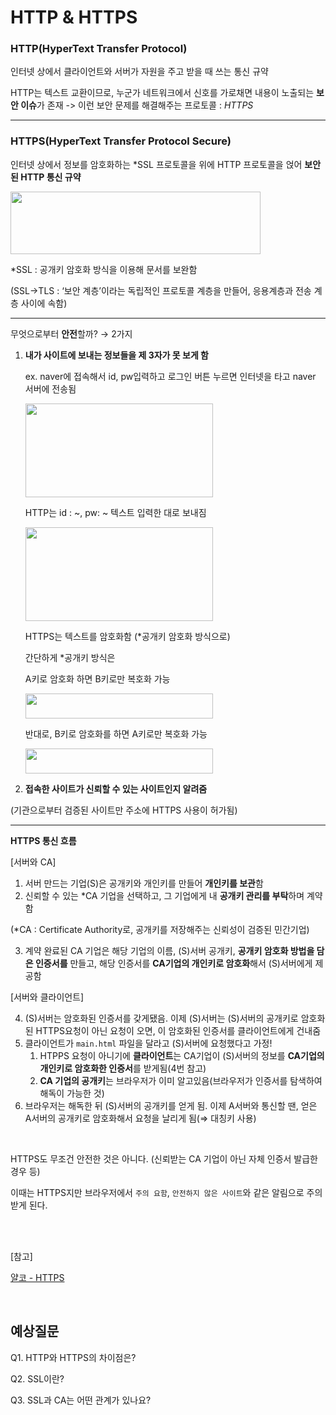 # HTTP & HTTPS

### HTTP(HyperText Transfer Protocol)

인터넷 상에서 클라이언트와 서버가 자원을 주고 받을 때 쓰는 통신 규약

HTTP는 텍스트 교환이므로,
누군가 네트워크에서 신호를 가로채면 내용이 노출되는 **보안 이슈**가 존재
-> 이런 보안 문제를 해결해주는 프로토콜 : *HTTPS*

---

### HTTP****S(HyperText Transfer Protocol Secure)****

인터넷 상에서 정보를 암호화하는 *SSL 프로토콜을 위에 HTTP 프로토콜을 얹어 **보안된 HTTP 통신 규약**

<img src="https://user-images.githubusercontent.com/22094204/199591802-d3d6eeea-1013-4b82-8804-3c98354e5465.png" width="400px" height= "100px" />

*SSL : 공개키 암호화 방식을 이용해 문서를 보완함

(SSL→TLS : ‘보안 계층’이라는 독립적인 프로토콜 계층을 만들어, 응용계층과 전송 계층 사이에 속함)

---

무엇으로부터 **안전**할까? → 2가지

1. **내가 사이트에 보내는 정보들을 제 3자가 못 보게 함**
    
    ex. naver에 접속해서 id, pw입력하고 로그인 버튼 누르면 인터넷을 타고 naver 서버에 전송됨
    
    <img src="https://user-images.githubusercontent.com/22094204/199592692-d839e1c1-038c-45f0-b22a-8056e27ae5d2.png" width="300px" height= "150px" />
    
    HTTP는 id : ~, pw: ~ 텍스트 입력한 대로 보내짐
    
    <img src="https://user-images.githubusercontent.com/22094204/199592706-85d537b4-a9ac-497a-8022-db4d31c0c95c.png" width="300px" height= "150px" />
    
    HTTPS는 텍스트를 암호화함 (*공개키 암호화 방식으로)
    
    간단하게 *공개키 방식은
    
    A키로 암호화 하면 B키로만 복호화 가능
    
    <img src="https://user-images.githubusercontent.com/22094204/199592749-4308f721-41b6-4cb0-a0ff-6148156b7046.png" width="300px" height= "40px" />
    
    반대로, B키로 암호화를 하면 A키로만 복호화 가능
    
    <img src="https://user-images.githubusercontent.com/22094204/199592759-e29e0068-2313-4095-b1dd-f9f83a3b5678.png" width="300px" height= "40px" />
    
2. **접속한 사이트가 신뢰할 수 있는 사이트인지 알려줌**

(기관으로부터 검증된 사이트만 주소에 HTTPS 사용이 허가됨)

---

****HTTPS 통신 흐름****

[서버와 CA]

1. 서버 만드는 기업(S)은 공개키와 개인키를 만들어 **개인키를 보관**함
2. 신뢰할 수 있는 *CA 기업을 선택하고, 그 기업에게 내 **공개키 관리를 부탁**하며 계약함

(*CA : Certificate Authority로, 공개키를 저장해주는 신뢰성이 검증된 민간기업)

3. 계약 완료된 CA 기업은 해당 기업의 이름, (S)서버 공개키, **공개키 암호화 방법을 담은 인증서를** 만들고, 해당 인증서를 **CA기업의 개인키로 암호화**해서 (S)서버에게 제공함

[서버와 클라이언트]

4. (S)서버는 암호화된 인증서를 갖게됐음. 이제 (S)서버는 (S)서버의 공개키로 암호화된 HTTPS요청이 아닌 요청이 오면, 이 암호화된 인증서를 클라이언트에게 건내줌
5. 클라이언트가 `main.html` 파일을 달라고 (S)서버에 요청했다고 가정! 
    1. HTPPS 요청이 아니기에 **클라이언트**는 CA기업이 (S)서버의 정보를 **CA기업의 개인키로 암호화한 인증서**를 받게됨(4번 참고)
    2. **CA 기업의 공개키**는 브라우저가 이미 알고있음(브라우저가 인증서를 탐색하여 해독이 가능한 것)
6. 브라우저는 해독한 뒤 (S)서버의 공개키를 얻게 됨. 이제 A서버와 통신할 땐, 얻은 A서버의 공개키로 암호화해서 요청을 날리게 됨(⇒ 대칭키 사용)

</br>
  
HTTPS도 무조건 안전한 것은 아니다. (신뢰받는 CA 기업이 아닌 자체 인증서 발급한 경우 등)

이때는 HTTPS지만 브라우저에서 `주의 요함`, `안전하지 않은 사이트`와 같은 알림으로 주의 받게 된다.  

</br></br>

[참고]

[얄코 - HTTPS](<https://www.youtube.com/watch?v=H6lpFRpyl14&t=301s](https://www.youtube.com/watch?v=H6lpFRpyl14&t=301s>)

</br>

## 예상질문

Q1. HTTP와 HTTPS의 차이점은?

Q2. SSL이란?

Q3. SSL과 CA는 어떤 관계가 있나요?
